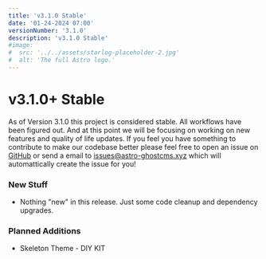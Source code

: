 ```yaml
---
title: 'v3.1.0 Stable'
date: '01-24-2024 07:00'
versionNumber: '3.1.0'
description: 'v3.1.0 Stable'
#image:
#  src: '../../assets/starlog-placeholder-2.jpg'
#  alt: 'The full Astro logo.'
---
```


# v3.1.0+ Stable 

As of Version 3.1.0 this project is considered stable.  All workflows have been figured out.  And at this point we will be focusing on working on new features and quality of life updates.  If you feel you have something to contribute to make our codebase better please feel free to open an issue on [GitHub](https://github.com/matthiesenxyz/astro-ghostcms) or send a email to [issues@astro-ghostcms.xyz](mailto:issues@astro-ghostcms.xyz) which will automattically create the issue for you!

### New Stuff

- Nothing "new" in this release.  Just some code cleanup and dependency upgrades.

### Planned Additions

- Skeleton Theme - DIY KIT